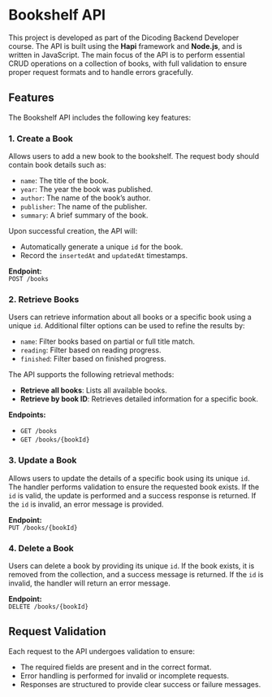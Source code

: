 
# Bookshelf API

This project is developed as part of the Dicoding Backend Developer course. The API is built using the **Hapi** framework and **Node.js**, and is written in JavaScript. The main focus of the API is to perform essential CRUD operations on a collection of books, with full validation to ensure proper request formats and to handle errors gracefully.

## Features

The Bookshelf API includes the following key features:

### 1. **Create a Book**
Allows users to add a new book to the bookshelf. The request body should contain book details such as:
- `name`: The title of the book.
- `year`: The year the book was published.
- `author`: The name of the book’s author.
- `publisher`: The name of the publisher.
- `summary`: A brief summary of the book.

Upon successful creation, the API will:
- Automatically generate a unique `id` for the book.
- Record the `insertedAt` and `updatedAt` timestamps.

**Endpoint:**  
`POST /books`

### 2. **Retrieve Books**
Users can retrieve information about all books or a specific book using a unique `id`. Additional filter options can be used to refine the results by:
- `name`: Filter books based on partial or full title match.
- `reading`: Filter based on reading progress.
- `finished`: Filter based on finished progress.

The API supports the following retrieval methods:
- **Retrieve all books**: Lists all available books.
- **Retrieve by book ID**: Retrieves detailed information for a specific book.

**Endpoints:**  
- `GET /books`  
- `GET /books/{bookId}`

### 3. **Update a Book**
Allows users to update the details of a specific book using its unique `id`. The handler performs validation to ensure the requested book exists. If the `id` is valid, the update is performed and a success response is returned. If the `id` is invalid, an error message is provided.

**Endpoint:**  
`PUT /books/{bookId}`

### 4. **Delete a Book**
Users can delete a book by providing its unique `id`. If the book exists, it is removed from the collection, and a success message is returned. If the `id` is invalid, the handler will return an error message.

**Endpoint:**  
`DELETE /books/{bookId}`

## Request Validation
Each request to the API undergoes validation to ensure:
- The required fields are present and in the correct format.
- Error handling is performed for invalid or incomplete requests.
- Responses are structured to provide clear success or failure messages.
